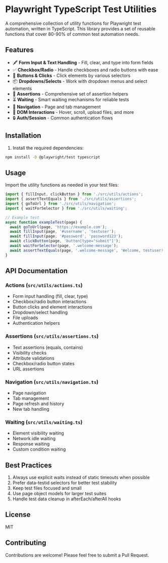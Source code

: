 # Playwright TypeScript Test Utilities

A comprehensive collection of utility functions for Playwright test automation, written in TypeScript. This library provides a set of reusable functions that cover 80-90% of common test automation needs.

## Features

- 🖋️ **Form Input & Text Handling** - Fill, clear, and type into form fields
- ✅ **Checkbox/Radio** - Handle checkboxes and radio buttons with ease
- 🔘 **Buttons & Clicks** - Click elements by various selectors
- 📦 **Dropdowns/Selects** - Work with dropdown menus and select elements
- 🎯 **Assertions** - Comprehensive set of assertion helpers
- ⏳ **Waiting** - Smart waiting mechanisms for reliable tests
- 🔄 **Navigation** - Page and tab management
- 🧪 **DOM Interactions** - Hover, scroll, upload files, and more
- 🔒 **Auth/Session** - Common authentication flows

## Installation

1. Install the required dependencies:

```bash
npm install -D @playwright/test typescript
```

## Usage

Import the utility functions as needed in your test files:

```typescript
import { fillInput, clickButton } from './src/utils/actions';
import { assertTextEquals } from './src/utils/assertions';
import { goToUrl } from './src/utils/navigation';
import { waitForSelector } from './src/utils/waiting';

// Example test
async function exampleTest(page) {
  await goToUrl(page, 'https://example.com');
  await fillInput(page, '#username', 'testuser');
  await fillInput(page, '#password', 'password123');
  await clickButton(page, 'button[type="submit"]');
  await waitForSelector(page, '.welcome-message');
  await assertTextEquals(page, '.welcome-message', 'Welcome, testuser!');
}
```

## API Documentation

### Actions (`src/utils/actions.ts`)
- Form input handling (fill, clear, type)
- Checkbox/radio button interactions
- Button clicks and element interactions
- Dropdown/select handling
- File uploads
- Authentication helpers

### Assertions (`src/utils/assertions.ts`)
- Text assertions (equals, contains)
- Visibility checks
- Attribute validations
- Checkbox/radio button states
- URL assertions

### Navigation (`src/utils/navigation.ts`)
- Page navigation
- Tab management
- Page refresh and history
- New tab handling

### Waiting (`src/utils/waiting.ts`)
- Element visibility waiting
- Network idle waiting
- Response waiting
- Custom condition waiting

## Best Practices

1. Always use explicit waits instead of static timeouts when possible
2. Prefer data-testid selectors for better test stability
3. Keep test files focused and small
4. Use page object models for larger test suites
5. Handle test data cleanup in afterEach/afterAll hooks

## License

MIT

## Contributing

Contributions are welcome! Please feel free to submit a Pull Request.
